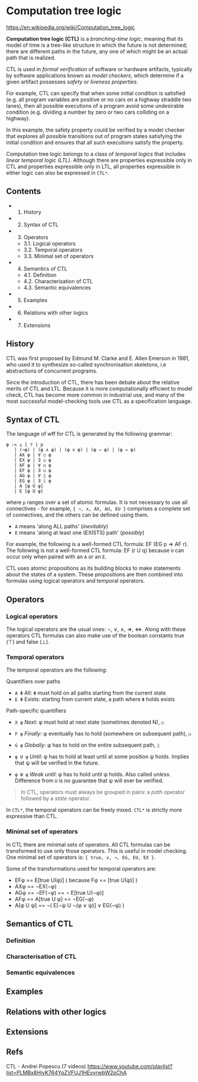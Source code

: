 # Computation tree logic

https://en.wikipedia.org/wiki/Computation_tree_logic

**Computation tree logic (CTL)** is a *branching-time logic*, meaning that its model of time is a tree-like structure in which the future is not determined; there are different paths in the future, any one of which might be an actual path that is realized.

CTL is used in *formal verification* of software or hardware artifacts, typically by software applications known as *model checkers*, which determine if a given artifact possesses *safety or liveness properties*.

For example, CTL can specify that when some initial condition is satisfied (e.g. all program variables are positive or no cars on a highway straddle two lanes), then all possible executions of a program avoid some undesirable condition (e.g. dividing a number by zero or two cars colliding on a highway).

In this example, the safety property could be verified by a model checker that explores all possible transitions out of program states satisfying the initial condition and ensures that all such executions satisfy the property.

Computation tree logic belongs to a class of *temporal logics* that includes *linear temporal logic (LTL)*. Although there are properties expressible only in CTL and properties expressible only in LTL, all properties expressible in either logic can also be expressed in `CTL*`.

## Contents

- 1. History
- 2. Syntax of CTL
- 3. Operators
  - 3.1. Logical operators
  - 3.2. Temporal operators
  - 3.3. Minimal set of operators
- 4. Semantics of CTL
  - 4.1. Definition
  - 4.2. Characterisation of CTL
  - 4.3. Semantic equivalences
- 5. Examples
- 6. Relations with other logics
- 7. Extensions


## History

CTL was first proposed by Edmund M. Clarke and E. Allen Emerson in 1981, who used it to synthesize so-called synchronisation skeletons, i.e abstractions of concurrent programs.

Since the introduction of CTL, there has been debate about the relative merits of CTL and LTL. Because it is more computationally efficient to model check, CTL has become more common in industrial use, and many of the most successful model-checking tools use CTL as a specification language.

## Syntax of CTL

The language of wff for CTL is generated by the following grammar:

```
φ := ⊥ | ⊤ | p
   | (¬φ) | (φ ∧ φ) | (φ ∨ φ) | (φ ⇒ φ) | (φ ⇔ φ)
   | AX φ | ∀ ○ φ
   | EX φ | ∃ ○ φ
   | AF φ | ∀ ◻ φ
   | EF φ | ∃ ◻ φ
   | AG φ | ∀ ◊ φ
   | EG φ | ∃ ◊ φ
   | A [φ U φ]
   | E [φ U φ]
```

where `p` ranges over a set of atomic formulas. It is not necessary to use all connectives - for example, `{ ¬, ∧, AX, AU, EU }` comprises a complete set of connectives, and the others can be defined using them.
- `A` means 'along ALL paths' (*inevitably*)
- `E` means 'along at least one (EXISTS) path' (*possibly*)

For example, the following is a well-formed CTL formula: EF (EG p ⇒ AF r). The following is not a well-formed CTL formula: EF (r U q) because `U` can occur only when paired with an `A` or an `E`.

CTL uses atomic propositions as its building blocks to make statements about the states of a system. These propositions are then combined into formulas using logical operators and temporal operators.

## Operators

### Logical operators

The logical operators are the usual ones: ¬, ∨, ∧, ⇒, ⇔. Along with these operators CTL formulas can also make use of the boolean constants true (⊤) and false (⊥).

### Temporal operators

The temporal operators are the following:

Quantifiers over paths
- `A Φ` All: `Φ` must hold on all paths starting from the current state
- `E Φ` Exists: starting from current state, a path where `Φ` holds exists

Path-specific quantifiers
- `X φ` _Next_: φ must hold at next state (sometimes denoted N), `◯`
- `F φ` _Finally_: φ eventually has to hold (somewhere on subsequent path), `◻`
- `G φ` _Globally_: φ has to hold on the entire subsequent path, `◊`

- `φ U ψ` _Until_: φ has to hold at least until at some position ψ holds.
  Implies that ψ will be verified in the future.

- `φ W ψ` _Weak until_: φ has to hold until ψ holds. Also called _unless_. 
  Difference from `U` is no guarantee that ψ will ever be verified.

>In CTL, operators must always be grouped in pairs:
>a *path* operator followed by a *state* operator.

In `CTL*`, the temporal operators can be freely mixed. 
`CTL*` is strictly more expressive than CTL.

### Minimal set of operators

In CTL there are minimal sets of operators. All CTL formulas can be transformed to use only those operators. This is useful in model checking. One minimal set of operators is: `{ true, ∨, ¬, EG, EU, EX }`.

Some of the transformations used for temporal operators are:
- EFφ      == E[true U(φ)]   ( because Fφ == [true U(φ)] )
- AXφ      == ¬EX(¬φ)
- AGφ      == ¬EF(¬φ)     == ¬ E[true U(¬φ)]
- AFφ      == A[true U φ] == ¬EG(¬φ)
- A[φ U ψ] == ¬( E[¬ψ U ¬(φ ∨ ψ)] ∨ EG(¬ψ) )


## Semantics of CTL
### Definition
### Characterisation of CTL
### Semantic equivalences
## Examples
## Relations with other logics
## Extensions


## Refs

CTL - Andrei Popescu (7 videos)
https://www.youtube.com/playlist?list=PLMBx8HjvK764YpZVFUJ1HEyvrwbW2pChA
